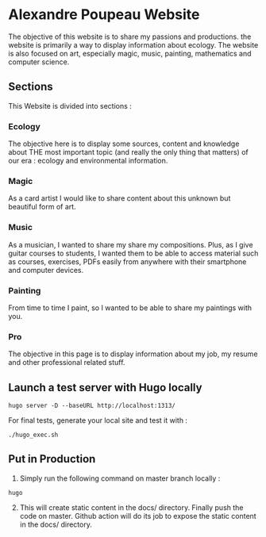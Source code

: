 # Alexandre Poupeau Website

The objective of this website is to share my passions and productions.
the website is primarily a way to display information about ecology.
The website is also focused on art, especially magic, music, painting, mathematics and computer science.

## Sections

This Website is divided into sections :

### Ecology

The objective here is to display some sources, content and knowledge about THE most important topic (and really the only thing that matters) of our era : ecology and environmental information.

### Magic

As a card artist I would like to share content about this unknown but beautiful form of art.

### Music

As a musician, I wanted to share my share my compositions. Plus, as I give guitar courses to students, I wanted them to be able to access material such as courses, exercises, PDFs easily from anywhere with their smartphone and computer devices.

### Painting

From time to time I paint, so I wanted to be able to share my paintings with you.

### Pro

The objective in this page is to display information about my job, my resume and other professional related stuff.

## Launch a test server with Hugo locally

```
hugo server -D --baseURL http://localhost:1313/
```  

For final tests, generate your local site and test it with :
```
./hugo_exec.sh
```

## Put in Production

1. Simply run the following command on master branch locally :

```
hugo
```

2. This will create static content in the docs/ directory. Finally push the code on master. Github action will do its job to expose the static content in the docs/ directory.
